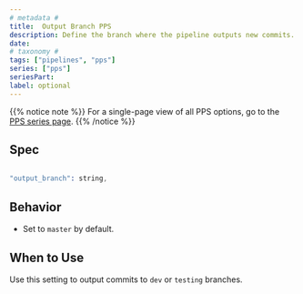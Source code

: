 ```yaml
---
# metadata # 
title:  Output Branch PPS
description: Define the branch where the pipeline outputs new commits.
date: 
# taxonomy #
tags: ["pipelines", "pps"]
series: ["pps"]
seriesPart:
label: optional
---
```


{{% notice note %}}
For a single-page view of all PPS options, go to the [PPS series page](/series/pps).
{{% /notice %}}

## Spec

```s

"output_branch": string,

```

## Behavior 

-  Set to `master` by default. 

## When to Use

Use this setting to output commits to `dev` or `testing` branches. 